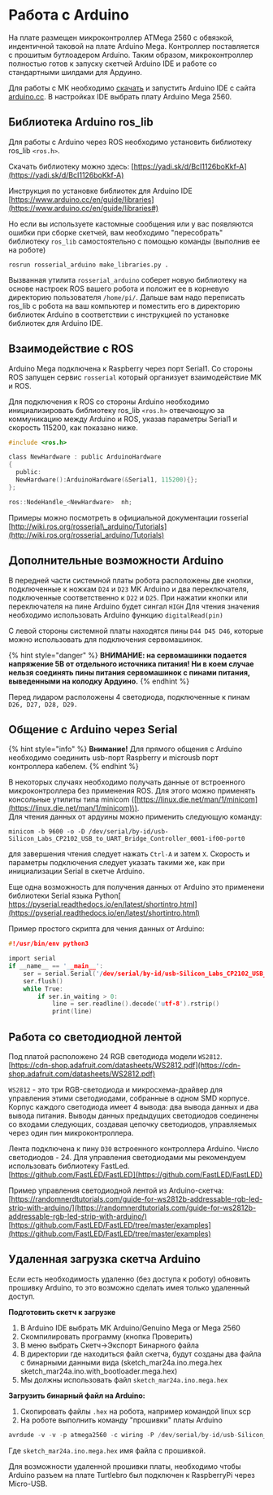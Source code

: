 # Работа с Arduino

На плате размещен микроконтроллер ATMega 2560 с обвязкой, индентичной таковой на плате Arduino Mega. Контроллер поставляется с прошитым бутлоадером Arduino. Таким образом, микроконтроллер полностью готов к запуску скетчей Arduino IDE и работе со стандартными шилдами для Ардуино.

Для работы с МК необходимо [скачать](https://www.arduino.cc/en/Main/Software) и запустить Arduino IDE с сайта[ arduino.cc](https://www.arduino.cc/en/Main/Software). В настройках IDE выбрать плату Arduino Mega 2560.

## Библиотека Arduino ros\_lib

Для работы с Arduino через ROS необходимо установить библиотеку ros\_lib `<ros.h>`.

Скачать библиотеку можно здесь: [https://yadi.sk/d/BcI1126boKkf-A](https://yadi.sk/d/BcI1126boKkf-A)

Инструкция по установке библиотек для Arduino IDE [https://www.arduino.cc/en/guide/libraries](https://www.arduino.cc/en/guide/libraries#)

Но если вы используете кастомные сообщения или у вас появляются ошибки при сборке скетчей, вам необходимо "пересобрать" библиотеку `ros_lib` самостоятельно с помощью команды \(выполнив ее на роботе\)

```text
rosrun rosserial_arduino make_libraries.py .
```

Вызванная утилита `rosserial_arduino` соберет новую библиотеку на основе настроек ROS вашего робота и положит ее в корневую директорию пользователя `/home/pi/`. Дальше вам надо переписать ros\_lib с робота на ваш компьютер и поместить его в директорию библиотек Arduino в соответствии с инструкцией по установке библиотек для Arduino IDE.

## Взаимодействие с ROS

Arduino Mega подключена к Raspberry через порт Serial1. Со стороны ROS запущен сервис `rosserial` который организует взаимодействие МК и ROS.

Для подключения к ROS со стороны Arduino необходимо инициализировать библиотеку ros\_lib `<ros.h>` отвечающую за коммуникацию между Arduino и ROS, указав параметры Serial1 и скорость 115200, как показано ниже.

```c
#include <ros.h>

class NewHardware : public ArduinoHardware
{
  public:
  NewHardware():ArduinoHardware(&Serial1, 115200){};
};

ros::NodeHandle_<NewHardware>  nh;
```

Примеры можно посмотреть в официальной документации rosserial [http://wiki.ros.org/rosserial\_arduino/Tutorials](http://wiki.ros.org/rosserial_arduino/Tutorials)

## Дополнительные возможности Arduino

В передней части системной платы робота расположены две кнопки, подключенные к ножкам `D24` и `D23` МК Arduino и два переключателя, подключенные соответственно к `D22` и `D25`. При нажатии кнопки или переключателя на пине Arduino будет сингал `HIGH` Для чтения значения необходимо использовать Arduino функцию `digitalRead(pin)`

С левой стороны системной платы находятся пины `D44 D45 D46`, которые можно использовать для подключения сервомашинок. 

{% hint style="danger" %}
**ВНИМАНИЕ: на сервомашинки подается напряжение 5В от отдельного источника питания! Ни в коем случае нельзя соединять пины питания сервомашинок с пинами питания, выведенными на колодку Ардуино.**
{% endhint %}

Перед лидаром расположены 4 светодиода, подключенные к пинам `D26, D27, D28, D29.`

## Общение с Arduino через Serial

{% hint style="info" %}
**Внимание!** Для прямого общения с Arduino необходимо соединить usb-порт Raspberry и microusb порт контроллера кабелем.
{% endhint %}

  
В некоторых случаях необходимо получать данные от встроенного микроконтроллера без применения ROS. Для этого можно применять консольные утилиты типа minicom \([https://linux.die.net/man/1/minicom](https://linux.die.net/man/1/minicom)\).  
Для чтения данных от ардуины можно применить следующую команду:

```text
minicom -b 9600 -o -D /dev/serial/by-id/usb-Silicon_Labs_CP2102_USB_to_UART_Bridge_Controller_0001-if00-port0
```

для завершения чтения следует нажать `Ctrl-A` и затем  `X`. Скорость и параметры подключения следует указать такими же, как при инициализации Serial в скетче Arduino.  


Еще одна возможность для получения данных от Arduino это применени библиотеки Serial языка Python[ https://pyserial.readthedocs.io/en/latest/shortintro.html](https://pyserial.readthedocs.io/en/latest/shortintro.html)

Пример простого скрипта для чения данных от Arduino:

```c
#!/usr/bin/env python3

import serial
if __name__ == '__main__':
    ser = serial.Serial('/dev/serial/by-id/usb-Silicon_Labs_CP2102_USB_to_UART_Bridge_Controller_0001-if00-port0', 9600, timeout=1)
    ser.flush()
    while True:
        if ser.in_waiting > 0:
            line = ser.readline().decode('utf-8').rstrip()
            print(line)
```

## Работа со светодиодной лентой

Под платой расположено 24 RGB светодиода модели `WS2812`.   
[https://cdn-shop.adafruit.com/datasheets/WS2812.pdf](https://cdn-shop.adafruit.com/datasheets/WS2812.pdf)

`WS2812` - это три RGB-светодиода  и микросхема-драйвер для управления этими светодиодами, собранные в одном SMD корпусе. Корпус каждого светодиода имеет 4 вывода: два вывода данных и два вывода питания.  Выводы данных  предыдущих светодиодов соединены со входами следующих, создавая цепочку светодиодов, управляемых через один пин микроконтроллера.

Лента подключена к пину `D30` встроенного контроллера Аrduino. Число светодиодов - 24. Для управления светодиодами мы рекомендуем использовать библиотеку FastLed.  
 [https://github.com/FastLED/FastLED](https://github.com/FastLED/FastLED)

Пример управления светодиодной лентой из Аrduino-скетча:  
[https://randomnerdtutorials.com/guide-for-ws2812b-addressable-rgb-led-strip-with-arduino/](https://randomnerdtutorials.com/guide-for-ws2812b-addressable-rgb-led-strip-with-arduino/)  
[https://github.com/FastLED/FastLED/tree/master/examples](https://github.com/FastLED/FastLED/tree/master/examples)

## **Удаленная загрузка скетча Arduino**

Если есть необходимость удаленно \(без доступа к роботу\) обновить прошивку Arduino, то это возможно сделать имея только удаленный доступ.

**Подготовить скетч к загрузке**

1. В Arduino IDE выбрать МК Arduino/Genuino Mega or Mega 2560
2. Скомпилировать программу \(кнопка Проверить\)
3. В меню выбрать Скетч→Экспорт Бинарного файла
4. В директории где находиться файл скетча, будут созданы два файла с бинарными данными вида \(sketch\_mar24a.ino.mega.hex sketch\_mar24a.ino.with\_bootloader.mega.hex\)
5. Мы должны использовать файл `sketch_mar24a.ino.mega.hex`

**Загрузить бинарный файл на Arduino:**

1. Скопировать файлы `.hex` на робота, например командой linux scp
2. На роботе выполнить команду "прошивки" платы Arduino 

```c
avrdude -v -v -p atmega2560 -c wiring -P /dev/serial/by-id/usb-Silicon_Labs_CP2102_USB_to_UART_Bridge_Controller_0001-if00-port0 -b 115200 -D -U flash:w:sketch_mar24a.ino.mega.hex:i
```

Где `sketch_mar24a.ino.mega.hex` имя файла с прошивкой.  
  
Для возможности удаленной прошивки платы, необходимо чтобы Arduino разъем на плате Turtlebro был подключен к RaspberryPi через Micro-USB.

